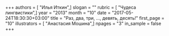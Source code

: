 +++
authors = [ "Илья Иткин",]
slogan = ""
rubric = [ "Чудеса лингвистики",]
year = "2013"
month = "10"
date = "2017-05-24T18:30:30+03:00"
title = "Раз, два, три, ..., девять, десять!"
first_page = "10"
illustrators = [ "Анастасия Мошина",]
npages = "3"
in_sample = false
+++
